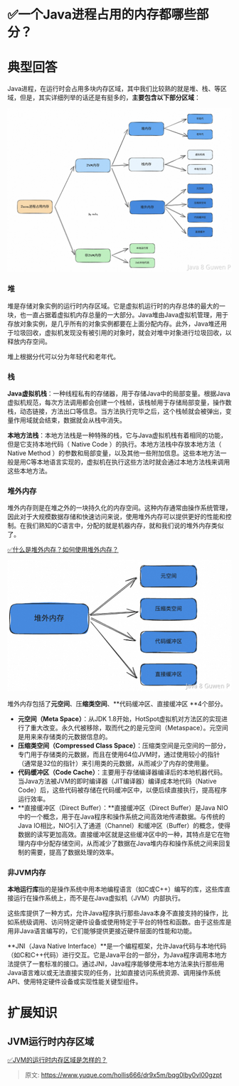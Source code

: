# ✅一个Java进程占用的内存都哪些部分？


# 典型回答

Java进程，在运行时会占用多块内存区域，其中我们比较熟的就是堆、栈、等区域，但是，其实详细列举的话还是有挺多的，**主要包含以下部分区域**：

![image.png](./img/ShdS1CUk3yQ-gho8/1707114803397-eeb6e8b3-c371-4b57-94a0-30034df8f17d-667705.png)


### 堆

堆是存储对象实例的运行时内存区域。它是虚拟机运行时的内存总体的最大的一块，也一直占据着虚拟机内存总量的一大部分。Java堆由Java虚拟机管理，用于存放对象实例，是几乎所有的对象实例都要在上面分配内存。此外，Java堆还用于垃圾回收，虚拟机发现没有被引用的对象时，就会对堆中对象进行垃圾回收，以释放内存空间。

堆上根据分代可以分为年轻代和老年代。


### 栈

**Java虚拟机栈**：一种线程私有的存储器，用于存储Java中的局部变量。根据Java虚拟机规范，每次方法调用都会创建一个栈帧，该栈帧用于存储局部变量，操作数栈，动态链接，方法出口等信息。当方法执行完毕之后，这个栈帧就会被弹出，变量作用域就会结束，数据就会从栈中消失。

**本地方法栈**：本地方法栈是一种特殊的栈，它与Java虚拟机栈有着相同的功能，但是它支持本地代码（ Native Code ）的执行。本地方法栈中存放本地方法（ Native Method ）的参数和局部变量，以及其他一些附加信息。这些本地方法一般是用C等本地语言实现的，虚拟机在执行这些方法时就会通过本地方法栈来调用这些本地方法。


### 堆外内存

堆外内存则是在堆之外的一块持久化的内存空间。这种内存通常由操作系统管理，因此对于大规模数据存储和快速访问来说，使用堆外内存可以提供更好的性能和控制。在我们熟知的C语言中，分配的就是机器内存，就和我们说的堆外内存类似了。

[✅什么是堆外内存？如何使用堆外内存？](https://www.yuque.com/hollis666/dr9x5m/roit5c9y04z6fqae?view=doc_embed)

![image.png](./img/ShdS1CUk3yQ-gho8/1707115324751-bfa17f40-83b7-465b-99d5-2926817c6bba-835798.png)

堆外内存包括了**元空间**、压**缩类空间**、**代码缓冲区、直接缓冲区 **4个部分。

- **元空间（Meta Space）**：从JDK 1.8开始，HotSpot虚拟机对方法区的实现进行了重大改变。永久代被移除，取而代之的是元空间（Metaspace）。元空间是用来来存储类的元数据信息的。
- **压缩类空间（Compressed Class Space）**：压缩类空间是元空间的一部分，专门用于存储类的元数据，而且在使用64位JVM时，通过使用较小的指针（通常是32位的指针）来引用类的元数据，从而减少了内存的使用量。
- **代码缓冲区（Code Cache）**：主要用于存储编译器编译后的本地机器代码。当Java方法被JVM的即时编译器（JIT编译器）编译成本地代码（Native Code）后，这些代码被存储在代码缓冲区中，以便后续直接执行，提高程序运行效率。
- **直接缓冲区（Direct Buffer）：**直接缓冲区（Direct Buffer）是Java NIO中的一个概念，用于在Java程序和操作系统之间高效地传递数据。与传统的Java IO相比，NIO引入了通道（Channel）和缓冲区（Buffer）的概念，使得数据的读写更加高效。直接缓冲区就是这些缓冲区中的一种，其特点是它在物理内存中分配存储空间，从而减少了数据在Java堆内存和操作系统之间来回复制的需要，提高了数据处理的效率。


### 非JVM内存

**本地运行库**指的是操作系统中用本地编程语言（如C或C++）编写的库，这些库直接运行在操作系统上，而不是在Java虚拟机（JVM）内部执行。

这些库提供了一种方式，允许Java程序执行那些Java本身不直接支持的操作，比如系统级调用、访问特定硬件设备或使用特定于平台的特性和函数。由于这些库是用非Java语言编写的，它们能够提供更接近硬件层面的性能和功能。

**JNI（Java Native Interface）**是一个编程框架，允许Java代码与本地代码（如C和C++代码）进行交互。它是Java平台的一部分，为Java程序调用本地方法提供了一套标准的接口。通过JNI，Java程序能够使用本地方法来执行那些用Java语言难以或无法直接实现的任务，比如直接访问系统资源、调用操作系统API、使用特定硬件设备或实现性能关键型组件。


# 扩展知识


## JVM运行时内存区域

[✅JVM的运行时内存区域是怎样的？](https://www.yuque.com/hollis666/dr9x5m/oyxrdhamqrmn291o?view=doc_embed)


> 原文: <https://www.yuque.com/hollis666/dr9x5m/bqg0lby0vl00gzpt>